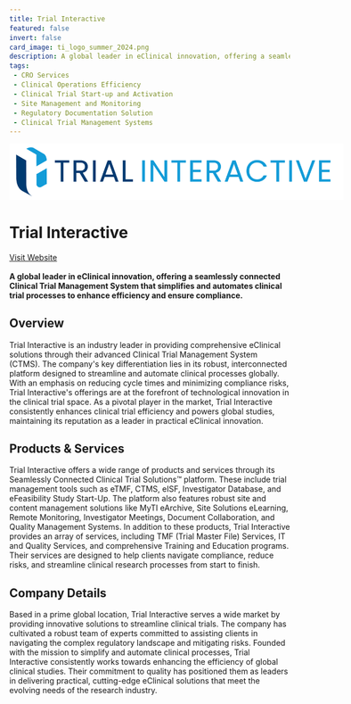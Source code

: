 ```yaml
---
title: Trial Interactive
featured: false
invert: false
card_image: ti_logo_summer_2024.png
description: A global leader in eClinical innovation, offering a seamlessly connected Clinical Trial Management System that simplifies and automates clinical trial processes to enhance efficiency and ensure compliance.
tags: 
 - CRO Services
 - Clinical Operations Efficiency
 - Clinical Trial Start-up and Activation
 - Site Management and Monitoring
 - Regulatory Documentation Solution
 - Clinical Trial Management Systems
---
```


<div align="center">
<a href="https://www.trialinteractive.com/CTMS">
<img src="ti_logo_summer_2024.png" alt="Logo" style="min-width: 200px; max-width: 600px; height: auto;" >
</a>
</div>

# Trial Interactive
<a href="https://www.trialinteractive.com/CTMS">Visit Website</a>
<br>
<br>
**A global leader in eClinical innovation, offering a seamlessly connected Clinical Trial Management System that simplifies and automates clinical trial processes to enhance efficiency and ensure compliance.**

## Overview
Trial Interactive is an industry leader in providing comprehensive eClinical solutions through their advanced Clinical Trial Management System (CTMS). The company's key differentiation lies in its robust, interconnected platform designed to streamline and automate clinical processes globally. With an emphasis on reducing cycle times and minimizing compliance risks, Trial Interactive's offerings are at the forefront of technological innovation in the clinical trial space. As a pivotal player in the market, Trial Interactive consistently enhances clinical trial efficiency and powers global studies, maintaining its reputation as a leader in practical eClinical innovation.
## Products & Services 
Trial Interactive offers a wide range of products and services through its Seamlessly Connected Clinical Trial Solutions™ platform. These include trial management tools such as eTMF, CTMS, eISF, Investigator Database, and eFeasibility Study Start-Up. The platform also features robust site and content management solutions like MyTI eArchive, Site Solutions eLearning, Remote Monitoring, Investigator Meetings, Document Collaboration, and Quality Management Systems. In addition to these products, Trial Interactive provides an array of services, including TMF (Trial Master File) Services, IT and Quality Services, and comprehensive Training and Education programs. Their services are designed to help clients navigate compliance, reduce risks, and streamline clinical research processes from start to finish.
## Company Details 
Based in a prime global location, Trial Interactive serves a wide market by providing innovative solutions to streamline clinical trials. The company has cultivated a robust team of experts committed to assisting clients in navigating the complex regulatory landscape and mitigating risks. Founded with the mission to simplify and automate clinical processes, Trial Interactive consistently works towards enhancing the efficiency of global clinical studies. Their commitment to quality has positioned them as leaders in delivering practical, cutting-edge eClinical solutions that meet the evolving needs of the research industry.

